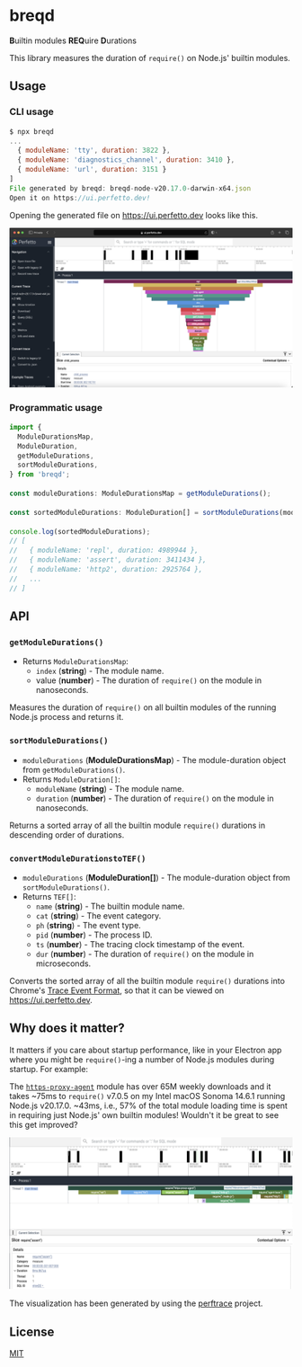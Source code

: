 # breqd

**B**uiltin modules **REQ**uire **D**urations

This library measures the duration of `require()` on Node.js' builtin modules.

## Usage

### CLI usage

```js
$ npx breqd
...
  { moduleName: 'tty', duration: 3822 },
  { moduleName: 'diagnostics_channel', duration: 3410 },
  { moduleName: 'url', duration: 3151 }
]
File generated by breqd: breqd-node-v20.17.0-darwin-x64.json
Open it on https://ui.perfetto.dev!
```

Opening the generated file on <https://ui.perfetto.dev> looks like this.

![](breqd.png)

### Programmatic usage

```ts
import {
  ModuleDurationsMap,
  ModuleDuration,
  getModuleDurations,
  sortModuleDurations,
} from 'breqd';

const moduleDurations: ModuleDurationsMap = getModuleDurations();

const sortedModuleDurations: ModuleDuration[] = sortModuleDurations(moduleDurations);

console.log(sortedModuleDurations);
// [
//   { moduleName: 'repl', duration: 4989944 },
//   { moduleName: 'assert', duration: 3411434 },
//   { moduleName: 'http2', duration: 2925764 },
//   ...
// ]
```

## API

### `getModuleDurations()`

- Returns `ModuleDurationsMap`:
  - `index` (**string**) - The module name.
  - value (**number**) - The duration of `require()` on the module in nanoseconds.

Measures the duration of `require()` on all builtin modules of the running Node.js process and returns it.

### `sortModuleDurations()`

- `moduleDurations` (**ModuleDurationsMap**) - The module-duration object from `getModuleDurations()`.
- Returns `ModuleDuration[]`:
  - `moduleName` (**string**) - The module name.
  - `duration` (**number**) - The duration of `require()` on the module in nanoseconds.

Returns a sorted array of all the builtin module `require()` durations in descending order of durations.

### `convertModuleDurationstoTEF()`

- `moduleDurations` (**ModuleDuration[]**) - The module-duration object from `sortModuleDurations()`.
- Returns `TEF[]`:
  - `name` (**string**) - The builtin module name.
  - `cat` (**string**) - The event category.
  - `ph` (**string**) - The event type.
  - `pid` (**number**) - The process ID.
  - `ts` (**number**) - The tracing clock timestamp of the event.
  - `dur` (**number**) - The duration of `require()` on the module in microseconds.

Converts the sorted array of all the builtin module `require()` durations into Chrome's [Trace Event Format](https://docs.google.com/document/d/1CvAClvFfyA5R-PhYUmn5OOQtYMH4h6I0nSsKchNAySU/preview#heading=h.yr4qxyxotyw), so that it can be viewed on <https://ui.perfetto.dev>.

## Why does it matter?

It matters if you care about startup performance, like in your Electron app where you might be `require()`-ing a number of Node.js modules during startup. For example:

The [`https-proxy-agent`](https://www.npmjs.com/package/https-proxy-agent) module has over 65M weekly downloads and it takes ~75ms to `require()` v7.0.5 on my Intel macOS Sonoma 14.6.1 running Node.js v20.17.0. ~43ms, i.e., 57% of the total module loading time is spent in requiring just Node.js' own builtin modules! Wouldn't it be great to see this get improved?

![](https-proxy-agent.png)

The visualization has been generated by using the [perftrace](https://github.com/RaisinTen/perftrace) project.

## License

[MIT](LICENSE)
